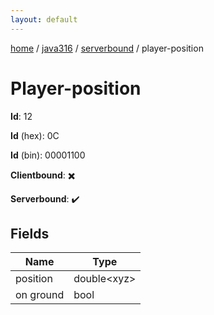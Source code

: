 ```yaml
---
layout: default
---
```


[home](/)  /  [java316](/protocol/java316)  /  [serverbound](/protocol/java316/serverbound)  /  player-position

# Player-position

**Id**: 12

**Id** (hex): 0C

**Id** (bin): 00001100

**Clientbound**: ✖️

**Serverbound**: ✔️

## Fields

Name | Type
---|---
position | double&lt;xyz&gt;
on ground | bool

